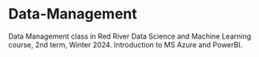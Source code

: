 # Data-Management
Data Management class in Red River Data Science and Machine Learning course, 2nd term, Winter 2024. Introduction to MS Azure and PowerBI.
